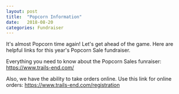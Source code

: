 ```yaml
---
layout: post
title:  "Popcorn Information"
date:   2018-08-20
categories: Fundraiser
---
```



It's almost Popcorn time again! Let's get ahead of the game. Here are helpful links for this year's Popcorn Sale fundraiser.

Everything you need to know about the Popcorn Sales funraiser:
https://www.trails-end.com/

Also, we have the ability to take orders online. Use this link for online orders:
https://www.trails-end.com/registration
